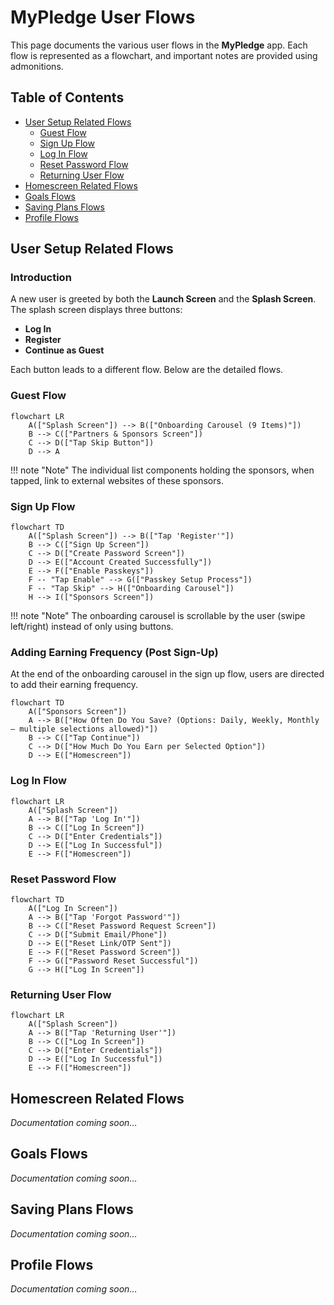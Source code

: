 
# MyPledge User Flows

This page documents the various user flows in the **MyPledge** app. Each flow is represented as a flowchart, and important notes are provided using admonitions.



## Table of Contents

- [User Setup Related Flows](#user-setup-related-flows)
  - [Guest Flow](#guest-flow)
  - [Sign Up Flow](#sign-up-flow)
  - [Log In Flow](#log-in-flow)
  - [Reset Password Flow](#reset-password-flow)
  - [Returning User Flow](#returning-user-flow)
- [Homescreen Related Flows](#homescreen-related-flows)
- [Goals Flows](#goals-flows)
- [Saving Plans Flows](#saving-plans-flows)
- [Profile Flows](#profile-flows)



## User Setup Related Flows

### Introduction

A new user is greeted by both the **Launch Screen** and the **Splash Screen**. The splash screen displays three buttons:
- **Log In**
- **Register**
- **Continue as Guest**

Each button leads to a different flow. Below are the detailed flows.

### Guest Flow

```mermaid
flowchart LR
    A(["Splash Screen"]) --> B(["Onboarding Carousel (9 Items)"])
    B --> C(["Partners & Sponsors Screen"])
    C --> D(["Tap Skip Button"])
    D --> A
```



!!! note "Note"
    The individual list components holding the sponsors, when tapped, link to external websites of these sponsors.



### Sign Up Flow

```mermaid
flowchart TD
    A(["Splash Screen"]) --> B(["Tap 'Register'"])
    B --> C(["Sign Up Screen"])
    C --> D(["Create Password Screen"])
    D --> E(["Account Created Successfully"])
    E --> F(["Enable Passkeys"])
    F -- "Tap Enable" --> G(["Passkey Setup Process"])
    F -- "Tap Skip" --> H(["Onboarding Carousel"])
    H --> I(["Sponsors Screen"])
```

!!! note "Note"
    The onboarding carousel is scrollable by the user (swipe left/right) instead of only using buttons.



### Adding Earning Frequency (Post Sign-Up)

At the end of the onboarding carousel in the sign up flow, users are directed to add their earning frequency.

``` mermaid
flowchart TD
    A(["Sponsors Screen"])
    A --> B(["How Often Do You Save? (Options: Daily, Weekly, Monthly – multiple selections allowed)"])
    B --> C(["Tap Continue"])
    C --> D(["How Much Do You Earn per Selected Option"])
    D --> E(["Homescreen"])
```



### Log In Flow

``` mermaid
flowchart LR
    A(["Splash Screen"])
    A --> B(["Tap 'Log In'"])
    B --> C(["Log In Screen"])
    C --> D(["Enter Credentials"])
    D --> E(["Log In Successful"])
    E --> F(["Homescreen"])
```


### Reset Password Flow

``` mermaid
flowchart TD
    A(["Log In Screen"])
    A --> B(["Tap 'Forgot Password'"])
    B --> C(["Reset Password Request Screen"])
    C --> D(["Submit Email/Phone"])
    D --> E(["Reset Link/OTP Sent"])
    E --> F(["Reset Password Screen"])
    F --> G(["Password Reset Successful"])
    G --> H(["Log In Screen"])
```


### Returning User Flow

``` mermaid
flowchart LR
    A(["Splash Screen"])
    A --> B(["Tap 'Returning User'"])
    B --> C(["Log In Screen"])
    C --> D(["Enter Credentials"])
    D --> E(["Log In Successful"])
    E --> F(["Homescreen"])
```



## Homescreen Related Flows

*Documentation coming soon…*



## Goals Flows

*Documentation coming soon…*



## Saving Plans Flows

*Documentation coming soon…*



## Profile Flows

*Documentation coming soon…*
